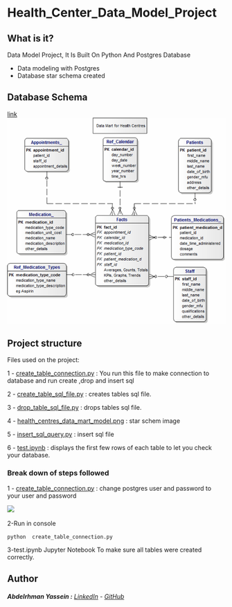 # Health_Center_Data_Model_Project

## What is it?

Data Model Project, It Is Built On Python And Postgres Database

  - Data modeling with Postgres
  - Database star schema created

## Database Schema

[link](http://www.databaseanswers.org/data_models/health_centres/health_centres_data_mart.htm)
![Image of Star Schema](https://raw.githubusercontent.com/Abdelrhman-Yassein/Health-Center-Data-Model-Project-With-Postgres/main/health_centres_data_mart_model.png) 


 ## Project structure

Files used on the project:

1 - [create_table_connection.py](https://github.com/Abdelrhman-Yassein/Health_Center_Data_Model_Project/blob/master/create_table_connection.py) : You run this file to make connection to database and run create ,drop and insert sql

2 - [create_table_sql_file.py](https://github.com/Abdelrhman-Yassein/Health_Center_Data_Model_Project/blob/master/create_table_sql_file.py) : creates tables sql file.

3 - [drop_table_sql_file.py](https://github.com/Abdelrhman-Yassein/Health_Center_Data_Model_Project/blob/master/drop_table_sql_file.py) : drops tables sql file.

4 - [health_centres_data_mart_model.png](https://github.com/Abdelrhman-Yassein/Health_Center_Data_Model_Project/blob/master/health_centres_data_mart_model.png) : star schem image

5 - [insert_sql_query.py](https://github.com/Abdelrhman-Yassein/Health_Center_Data_Model_Project/blob/master/insert_sql_query.py) : insert sql file

6 - [test.ipynb](https://github.com/Abdelrhman-Yassein/Health_Center_Data_Model_Project/blob/master/test.ipynb) : displays the first few rows of each table to let you check your database.

### Break down of steps followed

1 - [create_table_connection.py](https://github.com/Abdelrhman-Yassein/Health_Center_Data_Model_Project/blob/master/create_table_connection.py) : change postgres user and password to your user and password

![](https://github.com/Abdelrhman-Yassein/Health_Center_Data_Model_Project/blob/master/Capture.PNG)

2-Run in console

```
python  create_table_connection.py
```

3-test.ipynb Jupyter Notebook To make sure all tables were created correctly.



## Author

######  **Abdelrhman Yassein  :**  [LinkedIn](https://www.linkedin.com/in/abdelrhman-yassein-582563134/) - [GitHub](https://github.com/Abdelrhman-Yassein?tab=repositories)
